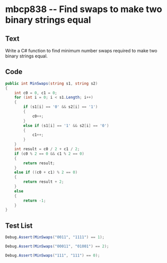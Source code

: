 # mbcp838 -- Find swaps to make two binary strings equal

## Text

Write a C# function to find minimum number swaps required to make two binary strings equal.

## Code

```csharp
public int MinSwaps(string s1, string s2)  
{  
    int c0 = 0, c1 = 0;  
    for (int i = 0; i < s1.Length; i++)  
    {  
        if (s1[i] == '0' && s2[i] == '1')  
        {  
            c0++;  
        }  
        else if (s1[i] == '1' && s2[i] == '0')  
        {  
            c1++;  
        }  
    }  
    int result = c0 / 2 + c1 / 2;  
    if (c0 % 2 == 0 && c1 % 2 == 0)  
    {  
        return result;  
    }  
    else if ((c0 + c1) % 2 == 0)  
    {  
        return result + 2;  
    }  
    else  
    {  
        return -1;  
    }  
}
```

## Test List

```csharp
Debug.Assert(MinSwaps("0011", "1111") == 1);
```

```csharp
Debug.Assert(MinSwaps("00011", "01001") == 2);
```

```csharp
Debug.Assert(MinSwaps("111", "111") == 0);
```
